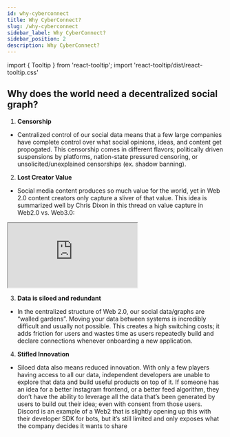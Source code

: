 ```yaml
---
id: why-cyberconnect
title: Why CyberConnect?
slug: /why-cyberconnect
sidebar_label: Why CyberConnect?
sidebar_position: 2
description: Why CyberConnect?
---
```


import { Tooltip } from 'react-tooltip';
import 'react-tooltip/dist/react-tooltip.css'

## Why does the world need a decentralized social graph?

1. **Censorship**
- Centralized control of our social data means that a few large companies have complete control over what social opinions, ideas, and content get propogated. This censorship comes in different flavors; politically driven suspensions by platforms, nation-state pressured censoring, or unsolicited/unexplained censorships (ex. shadow banning).


2. **Lost Creator Value**
- Social media content produces so much value for the world, yet in Web 2.0 content creators only capture a sliver of that value. This idea is summarized well by Chris Dixon in this thread on value capture in Web2.0 vs. Web3.0:

<iframe src="https://twitter.com/cdixon/status/1479920755424911361"></iframe>

3. **Data is siloed and redundant**
- In the centralized structure of Web 2.0, our social data/graphs are “walled gardens”. Moving your data between systems is incredibly difficult and usually not possible. This creates a high switching costs; it adds friction for users and wastes time as users repeatedly build and declare connections whenever onboarding a new application.

4. **Stifled Innovation**
- Siloed data also means reduced innovation. With only a few players having access to all our data, independent developers are unable to explore that data and build useful products on top of it. If someone has an idea for a better Instagram frontend, or a better feed algorithm, they don’t have the ability to leverage all the data that’s been generated by users to build out their idea; even with consent from those users. Discord is an example of a Web2 that is slightly opening up this with their developer SDK for bots, but it’s still limited and only exposes what the company decides it wants to share
